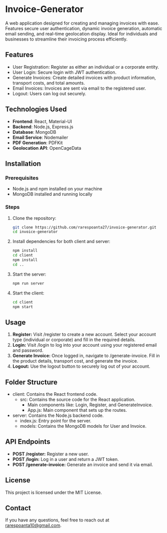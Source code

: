 # Invoice-Generator
A web application designed for creating and managing invoices with ease. Features secure user authentication, dynamic invoice generation, automatic email sending, and real-time geolocation display. Ideal for individuals and businesses to streamline their invoicing process efficiently.
 

## Features

- User Registration: Register as either an individual or a corporate entity.
- User Login: Secure login with JWT authentication.
- Generate Invoices: Create detailed invoices with product information, transport costs, and total amounts.
- Email Invoices: Invoices are sent via email to the registered user.
- Logout: Users can log out securely.

## Technologies Used

- **Frontend**: React, Material-UI
- **Backend**: Node.js, Express.js
- **Database**: MongoDB
- **Email Service**: Nodemailer
- **PDF Generation**: PDFKit
- **Geolocation API**: OpenCageData

## Installation

### Prerequisites

- Node.js and npm installed on your machine
- MongoDB installed and running locally

### Steps

1. Clone the repository:
   ```bash
   git clone https://github.com/rarespoanta27/invoice-generator.git
   cd invoice-generator

2. Install dependencies for both client and server:
   ```bash
   npm install
   cd client
   npm install
   cd ..

3. Start the server:
   ```bash
   npm run server

4. Start the client:
   ```bash
   cd client
   npm start

## Usage

1. **Register:** Visit /register to create a new account. Select your account type (individual or corporate) and fill in the required details.
2. **Login:** Visit /login to log into your account using your registered email and password.
3. **Generate Invoice:** Once logged in, navigate to /generate-invoice. Fill in the product details, transport cost, and generate the invoice.
4. **Logout:** Use the logout button to securely log out of your account.

## Folder Structure

- client: Contains the React frontend code.
  - src: Contains the source code for the React application.
    - Main components like: Login, Register, and GenerateInvoice.
    - App.js: Main component that sets up the routes.
- server: Contains the Node.js backend code.
  - index.js: Entry point for the server.
  - models: Contains the MongoDB models for User and Invoice.
 
## API Endpoints

- **POST /register:** Register a new user.
- **POST /login:** Log in a user and return a JWT token.
- **POST /generate-invoice:** Generate an invoice and send it via email.

## License

This project is licensed under the MIT License.

## Contact

If you have any questions, feel free to reach out at rarespoanta10@gmail.com.
